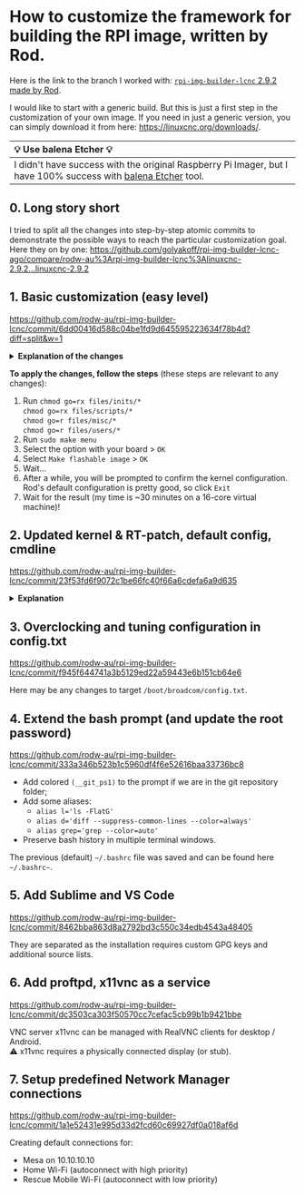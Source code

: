 # How to customize the framework for building the RPI image, written by Rod.

Here is the link to the branch I worked with: 
[`rpi-img-builder-lcnc` 2.9.2 made by Rod](https://github.com/rodw-au/rpi-img-builder-lcnc/tree/linuxcnc-2.9.2).

I would like to start with a generic build. But this is just a first step in the customization of your own image. If you need in just a generic version, you can simply download it from here: https://linuxcnc.org/downloads/.

| 💡 Use balena Etcher 💡 |
| :--- |
| I didn't have success with the original Raspberry Pi Imager, but I have 100% success with [balena Etcher](https://etcher.balena.io/#download-etcher) tool. |

## 0. Long story short

I tried to split all the changes into step-by-step atomic commits to demonstrate the possible ways to reach the particular customization goal. Here they on by one:
https://github.com/golyakoff/rpi-img-builder-lcnc-ago/compare/rodw-au%3Arpi-img-builder-lcnc%3Alinuxcnc-2.9.2...linuxcnc-2.9.2

## 1. Basic customization (easy level)

https://github.com/rodw-au/rpi-img-builder-lcnc/commit/6dd00416d588c04be1fd9d645595223634f78b4d?diff=split&w=1

<details>
<summary><b>Explanation of the changes</b></summary>

- custom.txt
    - ```IMGSIZE="16384MB"```
    
        Comment from Rod:
        > This is how much memory is used when building the image. This might let you use the pi imager to burn the image. 
        
        My understanding:
        > The bigger, the better. But not too big, i.e., it should fit the size of the SD Card I am going to use for burning the image. In my case, it is 16 GB.

    - ```HOSTNAME="pi-cnc"```
        > The name of the host of the Pi machine (it can be checked after the first boot with ```hostname``` command).
- userdata.txt
    - ```NAME="AndreyCNC"``` 
        > The full name of the main non-root user for the target Pi machine.  
        ⚠️ Pay attention: the spaces are not assumed here; the script will fail in that case!
    - ```USERNAME="ago"```
        > The login name of the main non-root user for the target Pi machine (it can be checked after the first boot with ```whoami``` command).
    - ```PASSWORD="2"```
        > The password for the main non-root user for the target Pi machine.
    - ```ROOTPASSWD="1"```
        > ```1``` to set up the initial password "```toor```" for the root user. It really doesn't matter because you can change it with ```sudo passwd root``` command whenever you want in the future.
    - ```VERBOSE="1"```
        > I like to see more messages; it is very helpful for the experiments.
    - ```KBUSER="ago"```
        > The login name of the user whose session will be used for the building process. In my case, it is the same (```ago```) as the name for the target machine, so don't be confused with that. I suggest you to check your username with ```whoami``` command.
    - ```KBHOST="pc-cnc"```
        > The host name, which will be used for the building process. In my case, it is very similar to the host name of the target Pi machine, so don't be confused with that. I suggest you to check your host name with ```hostname``` command.
    - ```TIMEZONE="Europe/Moscow"```
        > I updated the time zone according to the list here: https://en.wikipedia.org/wiki/List_of_tz_database_time_zones.
- profile.txt
    - According to the code of `lib/dialog/config` script, this file should be generated from the values selected in the console GUI after calling ```make config```.  
    I didn't use it. I filled in all the values manually instead, mostly copying them from two previous configuration files.
    If you take a look at ```Makefile```, you will find there that calling the GUI is not the only action for ```make config``` command. It also contains the access permissions setup lines:
        ``` bash
        chmod go=rx files/inits/*
        chmod go=rx files/scripts/*
        chmod go=r files/misc/*
        chmod go=r files/users/*
        ```
This is it.
</details>

__To apply the changes, follow the steps__ (these steps are relevant to any changes):
1. Run 
    ```chmod go=rx files/inits/*```  
    ```chmod go=rx files/scripts/*```  
    ```chmod go=r files/misc/*```  
    ```chmod go=r files/users/*```    
2. Run ```sudo make menu```
3. Select the option with your board > `OK`
4. Select  `Make flashable image` > `OK`
5. Wait...
6. After a while, you will be prompted to confirm the kernel configuration. Rod's default configuration is pretty good, so click `Exit`
7. Wait for the result (my time is ~30 minutes on a 16-core virtual machine)!

## 2. Updated kernel & RT-patch, default config, cmdline

https://github.com/rodw-au/rpi-img-builder-lcnc/commit/23f53fd6f9072c1be66fc40f66a6cdefa6a9d635

<details>
<summary><b>Explanation</b></summary>

By default, the commit fixed in the `userdata.txt` is [342c7ee49e862edc30c893f141f55b9211b7a43b](https://github.com/raspberrypi/linux/commit/342c7ee49e862edc30c893f141f55b9211b7a43b).

If you open this link, you will find that it is related to `rpi-6.1.y` kernel version and its date is `Dec 21, 2023`.

Then let's check the corresponding patch in `userpatches` folder. It is `patch-6.1.69-rt21.patch`.  
We can check here https://mirrors.edge.kernel.org/pub/linux/kernel/projects/rt/6.1/older/ that it was released on `29-Dec-2023 05:46`.

So, my conclusion is:  
The RT patch should be the same kernel version (`6.1`) and it has to be released as closed as possible to the RPI image commit.+  
⚠️ Not very strict, honestly, but I didn't understand how to define it more carefully! ⚠️

Let's update the RT patch and change the value of the RPI commit for the corresponding one:
1. Download the latest RT patch here https://mirrors.edge.kernel.org/pub/linux/kernel/projects/rt/6.1/older/ and check its release date:   
In my case, it is `patchs-6.1.77-rt24.patch.gz` from `08-Feb-2024`.
2. Gunzip it (```gunzip patchs-6.1.77-rt24.patch.gz```) and put it to `userpatches` folder INSTEAD of the previous RT patch file (`patch-6.1.69-rt21.patch` should be removed).
3. Open the RPI Linux kernel sources of the 6.1.y branch and find commits nearby `08-Feb-2024`: https://github.com/raspberrypi/linux/commits/rpi-6.1.y/?since=2024-01-20&until=2024-02-20.  
I found the key commit of `6.1.77` on `Feb 5`, and decided to get also several further commits (the fixes provided look good to take from my perspective).  
So my choose was:
    - Commit from Feb 17, 2024
    - SHA eb06d31da3e2025a2e578d8de9843e24b68137a6
4. Update the fixed commit value in `userdata.txt` with the new value "`eb06d31da3e2025a2e578d8de9843e24b68137a6`".

__Additional, but not necessary:__

Due to having more than one experiment run, I decided to save time, saved the predefined kernel configuration from the kernel confgiguration menu, and customized the build process to use it as a default:
1. Save default the kernel configuration from the GUI;
2. Find the file somewhere within the working folders of RPI Image Builder
    (something like ```find . -name "your.def.config.name"```);
3. Move it to the `defconfig` folder of RPI Image Builder with the name suffix `_defconfig`. In my case, it is `kernel-v8-ago_defconfig`;
4. Update `userdata.txt` to use this config:
    ```bash
    CUSTOM_DEFCONFIG="1"
    MYCONFIG="kernel-v8-ago_defconfig"
    ```

By the way, I updated the `cmdline` via changes in `files/userscripts/uscripts`: added `nohz_full=2,3 rcu_nocbs=2,3` to the end of `cmdline` string.

</details>

## 3. Overclocking and tuning configuration in config.txt

https://github.com/rodw-au/rpi-img-builder-lcnc/commit/f945f644741a3b5129ed22a59443e6b151cb64e6

Here may be any changes to target `/boot/broadcom/config.txt`.

## 4. Extend the bash prompt (and update the root password)

https://github.com/rodw-au/rpi-img-builder-lcnc/commit/333a346b523b1c5960df4f6e52616baa33736bc8

- Add colored `(__git_ps1)` to the prompt if we are in the git repository folder;
- Add some aliases:
    - `alias l='ls -FlatG'`  
    - `alias d='diff --suppress-common-lines --color=always'`
    - `alias grep='grep --color=auto'`
- Preserve bash history in multiple terminal windows.

The previous (default) `~/.bashrc` file was saved and can be found here `~/.bashrc~`.

## 5. Add Sublime and VS Code

https://github.com/rodw-au/rpi-img-builder-lcnc/commit/8462bba863d8a2792bd3c550c34edb4543a48405

They are separated as the installation requires custom GPG keys and additional source lists.

## 6. Add proftpd, x11vnc as a service

https://github.com/rodw-au/rpi-img-builder-lcnc/commit/dc3503ca303f50570cc7cefac5cb99b1b9421bbe

VNC server x11vnc can be managed with RealVNC clients for desktop / Android.  
⚠️ x11vnc requires a physically connected display (or stub).

## 7. Setup predefined Network Manager connections

https://github.com/rodw-au/rpi-img-builder-lcnc/commit/1a1e52431e995d33d2fcd60c69927df0a018af6d

Creating default connections for:
- Mesa on 10.10.10.10
- Home Wi-Fi (autoconnect with high priority)
- Rescue Mobile Wi-Fi (autoconnect with low priority)
